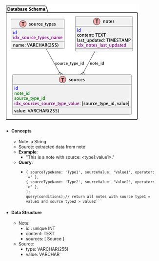 ![Database Schema](https://github.com/monki1/mycelium-note/blob/a5848efe145306a818e66aa96465ecfcb7c98074/docs/ERD.png)

- #### Concepts
  - Note: a String
  - Source: extracted data from note
  - __Example__:
    - "This is a note with source: \<type1:value1>."
  - __Query__:
    - ```const conditions = [
      { sourceTypeName: 'Type1', sourceValue: 'Value1', operator: '=' },
      { sourceTypeName: 'Type2', sourceValue: 'Value2', operator: '>' },
      ];
      query(conditions);// return all notes with source type1 = value1 and source type2 > value2```

- #### Data Structure
  - Note: 
    - id : unique INT
    - content: TEXT
    - sources: \[ Source ]
  - Source: 
    - type: VARCHAR(255)
    - value: VARCHAR


